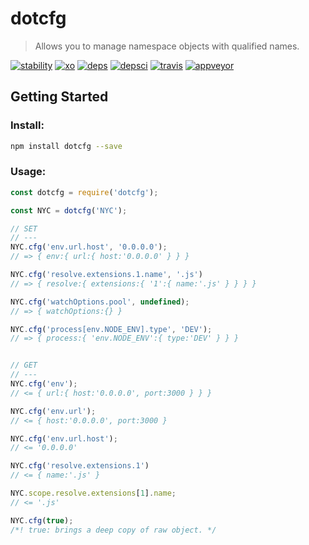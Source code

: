 # dotcfg
> Allows you to manage namespace objects with qualified names.

[![stability]][stability-url] [![xo]][xo-url] [![deps]][deps-url] [![depsci]][depsci-url] [![travis]][travis-url] [![appveyor]][appveyor-url]

## Getting Started

### Install:

```bash
npm install dotcfg --save
```

### Usage:

```javascript
const dotcfg = require('dotcfg');

const NYC = dotcfg('NYC');

// SET
// ---
NYC.cfg('env.url.host', '0.0.0.0');
// => { env:{ url:{ host:'0.0.0.0' } } }

NYC.cfg('resolve.extensions.1.name', '.js')
// => { resolve:{ extensions:{ '1':{ name:'.js' } } } }

NYC.cfg('watchOptions.pool', undefined);
// => { watchOptions:{} }

NYC.cfg('process[env.NODE_ENV].type', 'DEV');
// => { process:{ 'env.NODE_ENV':{ type:'DEV' } } }


// GET
// ---
NYC.cfg('env');
// <= { url:{ host:'0.0.0.0', port:3000 } } }

NYC.cfg('env.url');
// <= { host:'0.0.0.0', port:3000 }

NYC.cfg('env.url.host');
// <= '0.0.0.0'

NYC.cfg('resolve.extensions.1')
// <= { name:'.js' }

NYC.scope.resolve.extensions[1].name;
// <= '.js'

NYC.cfg(true);
/*! true: brings a deep copy of raw object. */
```

[xo]: https://img.shields.io/badge/code_style-XO-5ed9c7.svg
[xo-url]: https://github.com/sindresorhus/xo

[travis]: https://travis-ci.org/adriancmiranda/dotcfg.svg?branch=master
[travis-url]: https://travis-ci.org/adriancmiranda/dotcfg

[appveyor]: https://ci.appveyor.com/api/projects/status/hucvow1n0t3q3le3/branch/master?svg=true
[appveyor-url]: https://ci.appveyor.com/project/adriancmiranda/dotcfg/branch/master

[stability]: http://badges.github.io/stability-badges/dist/experimental.svg
[stability-url]: http://learnhtmlwithsong.com/blog/wp-content/uploads/2014/12/errors-everywhere-meme.png

[deps]: https://david-dm.org/adriancmiranda/dotcfg.svg
[deps-url]: https://david-dm.org/adriancmiranda/dotcfg

[depsci]: https://dependencyci.com/github/adriancmiranda/dotcfg/badge
[depsci-url]: https://dependencyci.com/github/adriancmiranda/dotcfg
